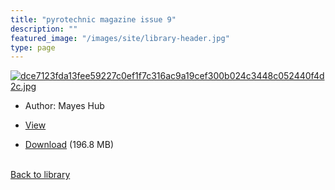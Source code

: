 ```yaml
---
title: "pyrotechnic magazine issue 9"
description: ""
featured_image: "/images/site/library-header.jpg"
type: page
---
```


<a href="https://drive.google.com/file/d/1kmbXLwMQ_isBXQUGa950VHWIRsrEMkeM/view" target="_blank">![dce7123fda13fee59227c0ef1f7c316ac9a19cef300b024c3448c052440f4d2c.jpg](/images/library/dce7123fda13fee59227c0ef1f7c316ac9a19cef300b024c3448c052440f4d2c.jpg)</a>
* Author: Mayes Hub
* <a href="https://drive.google.com/file/d/1kmbXLwMQ_isBXQUGa950VHWIRsrEMkeM/view" target="_blank">View</a>

* [Download](https://drive.google.com/uc?export=download&id=1kmbXLwMQ_isBXQUGa950VHWIRsrEMkeM) (196.8 MB)

<br />[Back to library](/library/)
